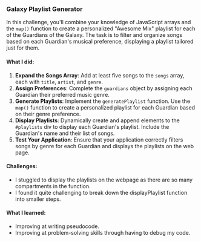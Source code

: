 ### Galaxy Playlist Generator

In this challenge, you'll combine your knowledge of JavaScript arrays and the `map()` function to create a personalized "Awesome Mix" playlist for each of the Guardians of the Galaxy. The task is to filter and organize songs based on each Guardian's musical preference, displaying a playlist tailored just for them.



#### What I did:

1. **Expand the Songs Array**: Add at least five songs to the `songs` array, each with `title`, `artist`, and `genre`.
2. **Assign Preferences**: Complete the `guardians` object by assigning each Guardian their preferred music genre.
3. **Generate Playlists**: Implement the `generatePlaylist` function. Use the `map()` function to create a personalized playlist for each Guardian based on their genre preference.
4. **Display Playlists**: Dynamically create and append elements to the `#playlists` div to display each Guardian's playlist. Include the Guardian's name and their list of songs.
5. **Test Your Application**: Ensure that your application correctly filters songs by genre for each Guardian and displays the playlists on the web page.

#### Challenges:

- I stuggled to display the playlists on the webpage as there are so many compartments in the function.
- I found it quite challenging to break down the displayPlaylist function into smaller steps.

#### What I learned:

- Improving at writing pseudocode.
- Improving at problem-solving skills through having to debug my code.










